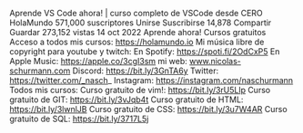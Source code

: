 Aprende VS Code ahora! | curso completo de VSCode desde CERO
HolaMundo
571,000 suscriptores
Unirse
Suscribirse
14,878
Compartir
Guardar
273,152 vistas  14 oct 2022  Aprende ahora! Cursos gratuitos 
Acceso a todos mis cursos: https://holamundo.io
Mi música libre de copyright para youtube y twitch:
En Spotify: https://spoti.fi/2OdCxP5
En Apple Music: https://apple.co/3cgI3sm
mi web: www.nicolas-schurmann.com
Discord: https://bit.ly/3GnTA6y
Twitter: https://twitter.com/_nasch_
Instagram: https://instagram.com/naschurmann
Todos mis cursos:
Curso gratuito de vim!: https://bit.ly/3rU5Llp
Curso gratuito de GIT: https://bit.ly/3vJqb4t
Curso gratuito de HTML: https://bit.ly/3lwnlJB
Curso gratuito de CSS: https://bit.ly/3u7W4AR
Curso gratuito de SQL: https://bit.ly/3717L5j